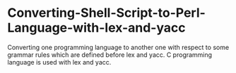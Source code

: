 # Converting-Shell-Script-to-Perl-Language-with-lex-and-yacc
Converting one programming language to another one with respect to some grammar rules which are defined before lex and yacc. C programming language is used with lex and yacc.
